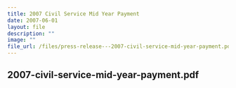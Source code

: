 ```yaml
---
title: 2007 Civil Service Mid Year Payment
date: 2007-06-01
layout: file
description: ""
image: ""
file_url: /files/press-release---2007-civil-service-mid-year-payment.pdf
---
```

2007-civil-service-mid-year-payment.pdf
---